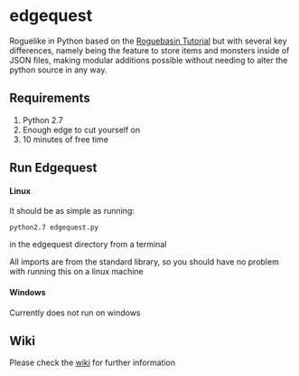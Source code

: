 # edgequest
Roguelike in Python based on the [Roguebasin Tutorial](http://www.roguebasin.com/index.php?title=Complete_Roguelike_Tutorial,_using_python%2Blibtcod) but with several key differences, namely being the feature to store items and monsters inside of JSON files, making modular additions possible without needing to alter the python source in any way.

## Requirements
1. Python 2.7
2. Enough edge to cut yourself on
3. 10 minutes of free time

## Run Edgequest

#### Linux

It should be as simple as running:

`python2.7 edgequest.py`

in the edgequest directory from a terminal

All imports are from the standard library, so you should have no problem with running this on a linux machine

#### Windows

Currently does not run on windows

## Wiki

Please check the [wiki](https://github.com/TriangularEgg/edgequest/wiki) for further information
